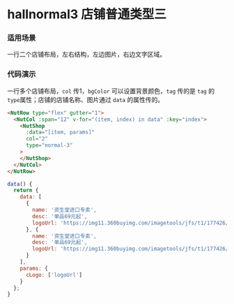 # hallnormal3 店铺普通类型三

### 适用场景

一行二个店铺布局，左右结构，左边图片，右边文字区域。


### 代码演示

一行多个店铺布局，`col` 传1，`bgColor` 可以设置背景颜色，`tag` 传的是 `tag` 的`type`属性；店铺的店铺名称、图片通过 `data` 的属性传的。



```html
<NutRow type="flex" gutter="1">
  <NutCol :span="12" v-for="(item, index) in data" :key="index">
    <NutShop
      :data="[item, params]" 
      col="2" 
      type="normal-3" 
    >
    </NutShop>
  </NutCol>
</NutRow>
```

```javascript
data() {
  return {
    data: [
      {
        name: '资生堂进口专卖',
        desc: '单品69元起',
        logoUrl: 'https://img11.360buyimg.com/imagetools/jfs/t1/177426/30/12870/5564/60e3b907Efe15e7c1/b3c982266b83c546.png'
      }, {
        name: '资生堂进口专卖',
        desc: '单品69元起',
        logoUrl: 'https://img11.360buyimg.com/imagetools/jfs/t1/177426/30/12870/5564/60e3b907Efe15e7c1/b3c982266b83c546.png'
      }
    ],
    params: {
      cLogo: ['logoUrl']
    }
  };
}
```

